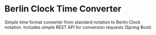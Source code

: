 # Berlin Clock Time Converter

Simple time format converter from standard notation to Berlin Clock notation.
Includes simple REST API for conversion requests (Spring Boot)
